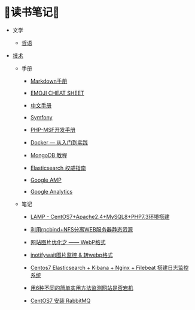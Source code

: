 # :blue_book:读书笔记:blue_book:

- 文学
	- [哲语](文学/哲语.md)

- [技术](技术/README.md)
	- 手册
		- [Markdown手册](https://help.github.com/cn/github/writing-on-github)

		- [EMOJI CHEAT SHEET](https://www.webfx.com/tools/emoji-cheat-sheet/)

		- [中文手册](https://www.php.net/manual/zh/)

		- [Symfony](https://symfony.com/doc/current/index.html#gsc.tab=0)

		- [PHP-MSF开发手册](https://pinguo.gitbooks.io/php-msf-docs/content/)

		- [Docker — 从入门到实践](https://yeasy.gitbooks.io/docker_practice/content/)

		- [MongoDB 教程](https://www.runoob.com/mongodb/mongodb-tutorial.html)

		- [Elasticsearch 权威指南](https://es.xiaoleilu.com/)

		- [Google AMP](https://amp.dev/zh_cn/)

		- [Google Analytics](https://developers.google.com/analytics)

	- 笔记
		- [LAMP - CentOS7+Apache2.4+MySQL8+PHP7.3环境搭建](CentOS7-Apache2.4-MySQL8-PHP7.3.md)

		- [利用rpcbind+NFS分离WEB服务器静态资源](利用rpcbind+NFS分离WEB服务器静态资源.md)

		- [网站图片优化之 —— WebP格式](技术/网站图片优化——WebP格式.md)

		- [inotifywait图片监控 & 转webp格式](inotifywait图片监控转webp格式.md)

		- [Centos7 Elasticsearch + Kibana + Nginx + Filebeat 搭建日志监控系统](Centos7+Elasticsearch+Kibana+Nginx+Filebeat搭建日志监控系统.md)

		- [用6种不同的简单实用方法监测网站是否宕机](用6种不同的简单实用方法监测网站是否宕机.md)

		- [CentOS7 安装 RabbitMQ](CentOS7安装RabbitMQ.md)